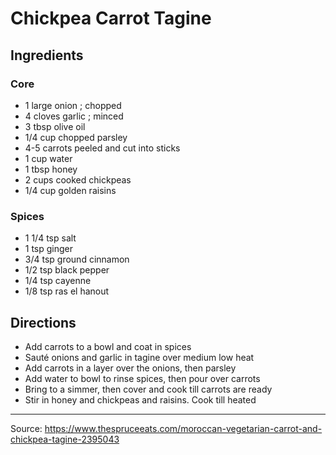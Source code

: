 # Chickpea Carrot Tagine

## Ingredients

### Core

- 1 large onion ; chopped
- 4 cloves garlic ; minced
- 3 tbsp olive oil
- 1/4 cup chopped parsley
- 4-5 carrots peeled and cut into sticks
- 1 cup water
- 1 tbsp honey
- 2 cups cooked chickpeas
- 1/4 cup golden raisins

### Spices

- 1 1/4 tsp salt
- 1 tsp ginger
- 3/4 tsp ground cinnamon
- 1/2 tsp black pepper
- 1/4 tsp cayenne
- 1/8 tsp ras el hanout

## Directions

- Add carrots to a bowl and coat in spices
- Sauté onions and garlic in tagine over medium low heat
- Add carrots in a layer over the onions, then parsley
- Add water to bowl to rinse spices, then pour over carrots
- Bring to a simmer, then cover and cook till carrots are ready
- Stir in honey and chickpeas and raisins. Cook till heated

---

Source: <https://www.thespruceeats.com/moroccan-vegetarian-carrot-and-chickpea-tagine-2395043>
